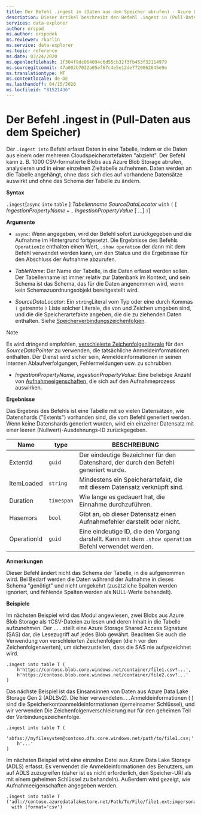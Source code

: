 ```yaml
---
title: Der Befehl .ingest in (Daten aus dem Speicher abrufen) - Azure Data Explorer | Microsoft Docs
description: Dieser Artikel beschreibt den Befehl .ingest in (Pull-Daten aus dem Speicher) in Azure Data Explorer.
services: data-explorer
author: orspod
ms.author: orspodek
ms.reviewer: rkarlin
ms.service: data-explorer
ms.topic: reference
ms.date: 03/24/2020
ms.openlocfilehash: 1f304f9dc064094c6d55cb32f3fb453f32114979
ms.sourcegitcommit: 47a002b7032a05ef67c4e5e12de7720062645e9e
ms.translationtype: MT
ms.contentlocale: de-DE
ms.lasthandoff: 04/15/2020
ms.locfileid: "81521436"
---
```

# <a name="the-ingest-into-command-pull-data-from-storage"></a>Der Befehl .ingest in (Pull-Daten aus dem Speicher)

Der `.ingest into` Befehl erfasst Daten in eine Tabelle, indem er die Daten aus einem oder mehreren Cloudspeicherartefakten "abzieht".
Der Befehl kann z. B. 1000 CSV-formatierte Blobs aus Azure Blob Storage abrufen, analysieren und in einer einzelnen Zieltabelle aufnehmen.
Daten werden an die Tabelle angehängt, ohne dass sich dies auf vorhandene Datensätze auswirkt und ohne das Schema der Tabelle zu ändern.

**Syntax**

`.ingest`[`async` `into` `table` ] *Tabellenname* *SourceDataLocator* `with` `(` [ *IngestionPropertyName* `=` `,` *IngestionPropertyValue* [ ...] `)`]

**Argumente**

* `async`: Wenn angegeben, wird der Befehl sofort zurückgegeben und die Aufnahme im Hintergrund fortgesetzt. Die Ergebnisse des Befehls `OperationId` enthalten einen Wert, `.show operation` der dann mit dem Befehl verwendet werden kann, um den Status und die Ergebnisse für den Abschluss der Aufnahme abzurufen.
  
* *TableName*: Der Name der Tabelle, in die Daten erfasst werden sollen.
  Der Tabellenname ist immer relativ zur Datenbank im Kontext, und sein Schema ist das Schema, das für die Daten angenommen wird, wenn kein Schemazuordnungsobjekt bereitgestellt wird.

* *SourceDataLocator*: Ein `string`Literal vom Typ oder eine durch Kommas `(` getrennte `)` Liste solcher Literale, die von und Zeichen umgeben sind, und die die Speicherartefakte angeben, die die zu ziehenden Daten enthalten. Siehe [Speicherverbindungszeichenfolgen](../../api/connection-strings/storage.md).

> [!NOTE]
> Es wird dringend empfohlen, [verschleierte Zeichenfolgenliterale](../../query/scalar-data-types/string.md#obfuscated-string-literals) für den *SourceDataPointer* zu verwenden, die tatsächliche Anmeldeinformationen enthalten.
> Der Dienst wird sicher sein, Anmeldeinformationen in seinen internen Ablaufverfolgungen, Fehlermeldungen usw. zu schrubben.

* *IngestionPropertyName*, *ingestionPropertyValue*: Eine beliebige Anzahl von [Aufnahmeeigenschaften,](https://docs.microsoft.com/azure/data-explorer/ingestion-properties) die sich auf den Aufnahmeprozess auswirken.

**Ergebnisse**

Das Ergebnis des Befehls ist eine Tabelle mit so vielen Datensätzen, wie Datenshards ("Extents") vorhanden sind, die vom Befehl generiert werden.
Wenn keine Datenshards generiert wurden, wird ein einzelner Datensatz mit einer leeren (Nullwert)-Ausdehnungs-ID zurückgegeben.

|Name       |type      |BESCHREIBUNG                                                                |
|-----------|----------|---------------------------------------------------------------------------|
|ExtentId   |`guid`    |Der eindeutige Bezeichner für den Datenshard, der durch den Befehl generiert wurde.|
|ItemLoaded |`string`  |Mindestens ein Speicherartefakt, die mit diesem Datensatz verknüpft sind.             |
|Duration   |`timespan`|Wie lange es gedauert hat, die Einnahme durchzuführen.                                     |
|Haserrors  |`bool`    |Gibt an, ob dieser Datensatz einen Aufnahmefehler darstellt oder nicht.                |
|OperationId|`guid`    |Eine eindeutige ID, die den Vorgang darstellt. Kann mit dem `.show operation` Befehl verwendet werden.|

**Anmerkungen**

Dieser Befehl ändert nicht das Schema der Tabelle, in die aufgenommen wird.
Bei Bedarf werden die Daten während der Aufnahme in dieses Schema "genötigt" und nicht umgekehrt (zusätzliche Spalten werden ignoriert, und fehlende Spalten werden als NULL-Werte behandelt).

**Beispiele**

Im nächsten Beispiel wird das Modul angewiesen, zwei Blobs aus Azure Blob Storage als `T`CSV-Dateien zu lesen und deren Inhalt in die Tabelle aufzunehmen. Der `...` stellt eine Azure Storage Shared Access Signature (SAS) dar, die Lesezugriff auf jedes Blob gewährt. Beachten Sie auch die Verwendung von verschleierten Zeichenfolgen (die `h` vor den Zeichenfolgenwerten), um sicherzustellen, dass die SAS nie aufgezeichnet wird.

```kusto
.ingest into table T (
    h'https://contoso.blob.core.windows.net/container/file1.csv?...',
    h'https://contoso.blob.core.windows.net/container/file2.csv?...'
)
```

Das nächste Beispiel ist das Einsansinnen von Daten aus Azure Data Lake Storage Gen 2 (ADLSv2). Die hier verwendeten`...`Anmeldeinformationen ( ) sind die Speicherkontoanmeldeinformationen (gemeinsamer Schlüssel), und wir verwenden Die Zeichenfolgenverschleierung nur für den geheimen Teil der Verbindungszeichenfolge.

```kusto
.ingest into table T (
  'abfss://myfilesystem@contoso.dfs.core.windows.net/path/to/file1.csv;'
    h'...'
)
```

Im nächsten Beispiel wird eine einzelne Datei aus Azure Data Lake Storage (ADLS) erfasst.
Es verwendet die Anmeldeinformationen des Benutzers, um auf ADLS zuzugreifen (daher ist es nicht erforderlich, den Speicher-URI als mit einem geheimen Schlüssel zu behandeln). Außerdem wird gezeigt, wie Aufnahmeeigenschaften angegeben werden.

```kusto
.ingest into table T ('adl://contoso.azuredatalakestore.net/Path/To/File/file1.ext;impersonate')
  with (format='csv')
```


